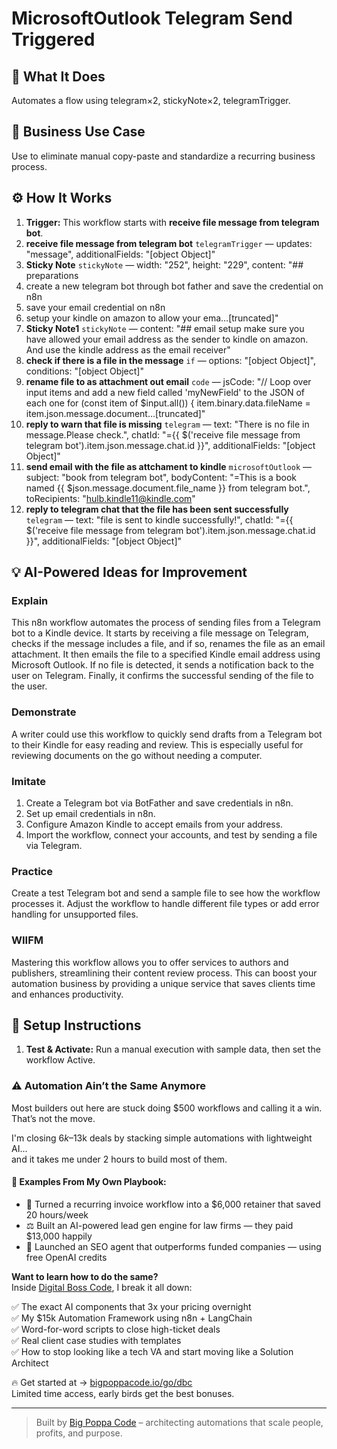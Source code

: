 # MicrosoftOutlook Telegram Send Triggered
  ## 🚀 What It Does
  Automates a flow using telegram×2, stickyNote×2, telegramTrigger.
  
  ## 💼 Business Use Case
  Use to eliminate manual copy-paste and standardize a recurring business process.
  
  ## ⚙️ How It Works
  1. **Trigger:** This workflow starts with **receive file message from telegram bot**.
  2. **receive file message from telegram bot** `telegramTrigger` — updates: "message", additionalFields: "[object Object]"
3. **Sticky Note** `stickyNote` — width: "252", height: "229", content: "## preparations
1. create a new telegram bot through bot father and save the credential on n8n
2. save your email credential on n8n
3. setup your kindle on amazon to allow your ema…[truncated]"
4. **Sticky Note1** `stickyNote` — content: "## email setup
make sure you have allowed your email address as the sender to kindle on amazon. And use the kindle address as the email receiver"
5. **check if there is a file in the message** `if` — options: "[object Object]", conditions: "[object Object]"
6. **rename file to as attachment out email** `code` — jsCode: "// Loop over input items and add a new field called 'myNewField' to the JSON of each one
for (const item of $input.all()) {
  item.binary.data.fileName = item.json.message.document…[truncated]"
7. **reply to warn that file is missing** `telegram` — text: "There is no file in message.Please check.", chatId: "={{ $('receive file message from telegram bot').item.json.message.chat.id }}", additionalFields: "[object Object]"
8. **send email with the file as attchament to kindle** `microsoftOutlook` — subject: "book from telegram bot", bodyContent: "=This is a book named  {{ $json.message.document.file_name }} from telegram bot.", toRecipients: "hulb.kindle11@kindle.com"
9. **reply to telegram chat that the file has been sent successfully** `telegram` — text: "file  is sent to kindle successfully!", chatId: "={{ $('receive file message from telegram bot').item.json.message.chat.id }}", additionalFields: "[object Object]"
  
  ## 💡 AI-Powered Ideas for Improvement
  ### Explain
This n8n workflow automates the process of sending files from a Telegram bot to a Kindle device. It starts by receiving a file message on Telegram, checks if the message includes a file, and if so, renames the file as an email attachment. It then emails the file to a specified Kindle email address using Microsoft Outlook. If no file is detected, it sends a notification back to the user on Telegram. Finally, it confirms the successful sending of the file to the user.

### Demonstrate
A writer could use this workflow to quickly send drafts from a Telegram bot to their Kindle for easy reading and review. This is especially useful for reviewing documents on the go without needing a computer.

### Imitate
1. Create a Telegram bot via BotFather and save credentials in n8n.
2. Set up email credentials in n8n.
3. Configure Amazon Kindle to accept emails from your address.
4. Import the workflow, connect your accounts, and test by sending a file via Telegram.

### Practice
Create a test Telegram bot and send a sample file to see how the workflow processes it. Adjust the workflow to handle different file types or add error handling for unsupported files.

### WIIFM
Mastering this workflow allows you to offer services to authors and publishers, streamlining their content review process. This can boost your automation business by providing a unique service that saves clients time and enhances productivity.
  
  ## 🔧 Setup Instructions
  1. **Test & Activate:** Run a manual execution with sample data, then set the workflow Active.
  
### ⚠️ Automation Ain’t the Same Anymore

Most builders out here are stuck doing $500 workflows and calling it a win.  
That’s not the move.  

I'm closing $6k–$13k deals by stacking simple automations with lightweight AI...  
and it takes me under 2 hours to build most of them.

#### 🧠 Examples From My Own Playbook:
- 🔁 Turned a recurring invoice workflow into a $6,000 retainer that saved 20 hours/week  
- ⚖️ Built an AI-powered lead gen engine for law firms — they paid $13,000 happily  
- 🚀 Launched an SEO agent that outperforms funded companies — using free OpenAI credits  

**Want to learn how to do the same?**  
Inside [Digital Boss Code](https://bigpoppacode.io/go/dbc), I break it all down:

✅ The exact AI components that 3x your pricing overnight  
✅ My $15k Automation Framework using n8n + LangChain  
✅ Word-for-word scripts to close high-ticket deals  
✅ Real client case studies with templates  
✅ How to stop looking like a tech VA and start moving like a Solution Architect  

🔥 Get started at → [bigpoppacode.io/go/dbc](https://bigpoppacode.io/go/dbc)  
Limited time access, early birds get the best bonuses.

---
> Built by [Big Poppa Code](https://bigpoppacode.io) – architecting automations that scale people, profits, and purpose.
  